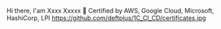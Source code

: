 Hi there, I'am Xxxx Xxxxx 👋 Certified by AWS, Google Cloud, Microsoft, HashiCorp, LPI
https://github.com/deftplus/1C_CI_CD/certificates.jpg

